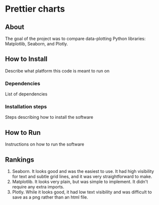 # Prettier charts

## About

The goal of the project was to compare data-plotting Python libraries:
Matplotlib, Seaborn, and Plotly.

## How to Install

Describe what platform this code is meant to run on

### Dependencies

List of dependencies

### Installation steps

Steps describing how to install the software

## How to Run

Instructions on how to run the software

## Rankings

1. Seaborn. It looks good and was the easiest to use. It had high visibility for
   text and subtle grid lines, and it was very straightforward to make.
1. Matplotlib. It looks very plain, but was simple to implement. It didn't
   require any extra imports.
1. Plotly. While it looks good, it had low text visibility and was difficult to
   save as a png rather than an html file.
